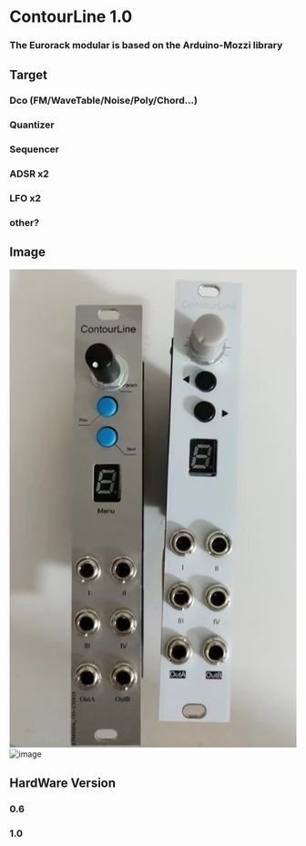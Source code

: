 # ContourLine 1.0
### The Eurorack modular is based on the Arduino-Mozzi library
## Target
### Dco (FM/WaveTable/Noise/Poly/Chord...)
### Quantizer
### Sequencer
### ADSR x2
### LFO x2
### other?
## Image
![image](contourline1.0.jpg)
![image](https://github.com/lechenghhh/ContourLine/blob/master/contourline1.0.jpg)


## HardWare Version
### 0.6
### 1.0
###
